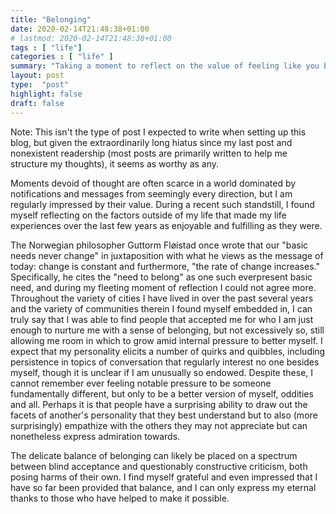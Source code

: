```yaml
---
title: "Belonging"
date: 2020-02-14T21:48:38+01:00
# lastmod: 2020-02-14T21:48:38+01:00
tags : [ "life"]
categories : [ "life" ]
summary: "Taking a moment to reflect on the value of feeling like you belong and are accepted for who you are."
layout: post
type:  "post"
highlight: false
draft: false
---
```


Note: This isn't the type of post I expected to write when setting up this blog, but given the extraordinarily long hiatus since my last post and nonexistent readership (most posts are primarily written to help me structure my thoughts), it seems as worthy as any.

Moments devoid of thought are often scarce in a world dominated by notifications and messages from seemingly every direction, but I am regularly impressed by their value. During a recent such standstill, I found myself reflecting on the factors outside of my life that made my life experiences over the last few years as enjoyable and fulfilling as they were.

The Norwegian philosopher Guttorm Fløistad once wrote that our "basic needs never change" in juxtaposition with what he views as the message of today: change is constant and furthermore, "the rate of change increases." Specifically, he cites the "need to belong" as one such everpresent basic need, and during my fleeting moment of reflection I could not agree more. Throughout the variety of cities I have lived in over the past several years and the variety of communities therein I found myself embedded in, I can truly say that I was able to find people that accepted me for who I am just enough to nurture me with a sense of belonging, but not excessively so, still allowing me room in which to grow amid internal pressure to better myself. I expect that my personality elicits a number of quirks and quibbles, including persistence in topics of conversation that regularly interest no one besides myself, though it is unclear if I am unusually so endowed. Despite these, I cannot remember ever feeling notable pressure to be someone fundamentally different, but only to be a better version of myself, oddities and all. Perhaps it is that people have a surprising ability to draw out the facets of another's personality that they best understand but to also (more surprisingly) empathize with the others they may not appreciate but can nonetheless express admiration towards.

The delicate balance of belonging can likely be placed on a spectrum between blind acceptance and questionably constructive criticism, both posing harms of their own. I find myself grateful and even impressed that I have so far been provided that balance, and I can only express my eternal thanks to those who have helped to make it possible.
